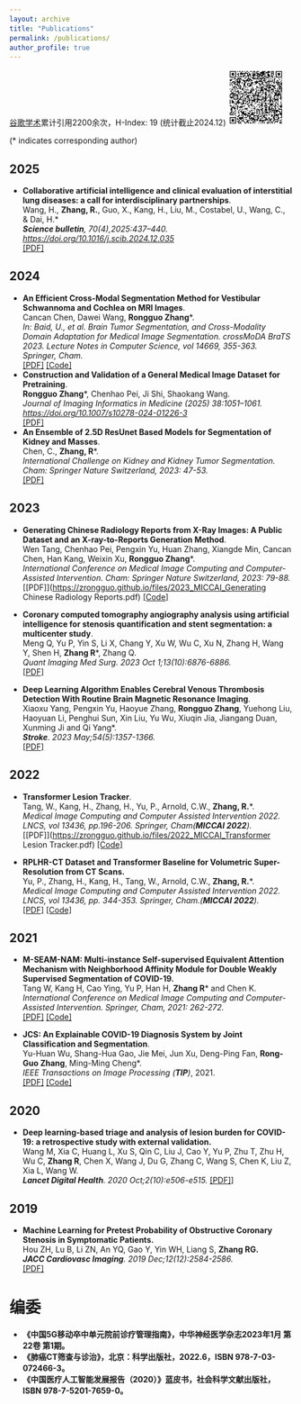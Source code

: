 ```yaml
---
layout: archive
title: "Publications"
permalink: /publications/
author_profile: true
---
```


[谷歌学术](https://scholar.google.com/citations?user=AcBtALAAAAAJ&hl=zh-CN)累计引用2200余次，H-Index: 19 (统计截止2024.12)
<img src="../images/xueshu.png" alt="Alt Text" width="100" height="100">

(\* indicates corresponding author)
## 2025
* <b>Collaborative artificial intelligence and clinical evaluation of interstitial lung diseases: a call for interdisciplinary partnerships</b>. <br>
Wang, H., <b>Zhang, R.</b>, Guo, X., Kang, H., Liu, M., Costabel, U., Wang, C., & Dai, H.\* <br> 
<i> <b>Science bulletin</b>, 70(4),2025:437–440. https://doi.org/10.1016/j.scib.2024.12.035</i> <br>
[[PDF]](https://zrongguo.github.io/files/2025-Collaborative-ScienceBulletin.pdf)

## 2024
* <b>An Efficient Cross-Modal Segmentation Method for Vestibular Schwannoma and Cochlea on MRI Images</b>. <br>
Cancan Chen, Dawei Wang, <b>Rongguo Zhang</b>\*. <br>
<i>In: Baid, U., et al. Brain Tumor Segmentation, and Cross-Modality Domain Adaptation for Medical Image Segmentation. crossMoDA BraTS 2023. Lecture Notes in Computer Science, vol 14669, 355-363. Springer, Cham.</i> <br>
[[PDF]](https://zrongguo.github.io/files/2024_MICCAI_CrossMoDA.pdf)
[[Code]](https://github.com/zrongguo/crossMoDA)
* <b>Construction and Validation of a General Medical Image Dataset for Pretraining</b>. <br>
<b>Rongguo Zhang</b>\*, Chenhao Pei, Ji Shi, Shaokang Wang. <br>
<i> Journal of Imaging Informatics in Medicine (2025) 38:1051–1061. https://doi.org/10.1007/s10278-024-01226-3 </i> <br>
[[PDF]](https://zrongguo.github.io/files/2025_JIIM_Pretrain.pdf)
* <b>An Ensemble of 2.5D ResUnet Based Models for Segmentation of Kidney and Masses</b>. <br>
Chen, C., <b>Zhang, R</b>\*. <br>
<i> International Challenge on Kidney and Kidney Tumor Segmentation. Cham: Springer Nature Switzerland, 2023: 47-53.</i> <br>
[[PDF]](https://zrongguo.github.io/files/2023_MICCAI_ResUnet.pdf)

## 2023
* <b>Generating Chinese Radiology Reports from X-Ray Images: A Public Dataset and an X-ray-to-Reports Generation Method</b>. <br>
Wen Tang, Chenhao Pei, Pengxin Yu, Huan Zhang, Xiangde Min, Cancan Chen, Han Kang, Weixin Xu, <b>Rongguo Zhang</b>\*. <br>
<i>International Conference on Medical Image Computing and Computer-Assisted Intervention. Cham: Springer Nature Switzerland, 2023: 79-88.</i> <br>
[[PDF]](https://zrongguo.github.io/files/2023_MICCAI_Generating Chinese Radiology Reports.pdf)
[[Code]](https://github.com/zrongguo/CN-X2RG)

* <b>Coronary computed tomography angiography analysis using artificial intelligence for stenosis quantification and stent segmentation: a multicenter study</b>. <br>
Meng Q, Yu P, Yin S, Li X, Chang Y, Xu W, Wu C, Xu N, Zhang H, Wang Y, Shen H, <b>Zhang R</b>\*, Zhang Q. <br>
<i>Quant Imaging Med Surg. 2023 Oct 1;13(10):6876-6886. </i><br>
[[PDF]](https://zrongguo.github.io/files/2023_QIMS_Coronary.pdf)

* <b>Deep Learning Algorithm Enables Cerebral Venous Thrombosis Detection With Routine Brain Magnetic Resonance Imaging</b>. <br>
Xiaoxu Yang, Pengxin Yu, Haoyue Zhang, <b>Rongguo Zhang</b>, Yuehong Liu, Haoyuan Li, Penghui Sun, Xin Liu, Yu Wu, Xiuqin Jia, Jiangang Duan, Xunming Ji and Qi Yang\*. <br>
<i> <b>Stroke</b>. 2023 May;54(5):1357-1366. </i><br>
[[PDF]](https://zrongguo.github.io/files/2023_Stroke_CVST.pdf)

## 2022
* <b>Transformer Lesion Tracker</b>. <br>
Tang, W., Kang, H., Zhang, H., Yu, P., Arnold, C.W., <b>Zhang, R.</b>\*. <br>
<i>Medical Image Computing and Computer Assisted Intervention 2022. LNCS, vol 13436, pp.196-206. Springer, Cham(**MICCAI 2022**).</i> <br>
[[PDF]](https://zrongguo.github.io/files/2022_MICCAI_Transformer Lesion Tracker.pdf)
[[Code]](https://github.com/zrongguo/Transformer-Lesion-Tracker)

* <b>RPLHR-CT Dataset and Transformer Baseline for Volumetric Super-Resolution from CT Scans.</b> <br>
Yu, P., Zhang, H., Kang, H., Tang, W., Arnold, C.W., <b>Zhang, R.</b>\*. <br>
<i>Medical Image Computing and Computer Assisted Intervention 2022. LNCS, vol 13436, pp. 344-353. Springer, Cham.(**MICCAI 2022**).</i><br>
[[PDF]](https://zrongguo.github.io/files/2022_MICCAI_RPLHR-CT.pdf)
[[Code]](https://github.com/zrongguo/RPLHR-CT)

## 2021
* <b>M-SEAM-NAM: Multi-instance Self-supervised Equivalent Attention Mechanism with Neighborhood Affinity Module for Double Weakly Supervised Segmentation of COVID-19.</b> <br>
Tang W,  Kang H, Cao Ying, Yu P, Han H, <b>Zhang R</b>\* and Chen K. <br>
<i> International Conference on Medical Image Computing and Computer-Assisted Intervention. Springer, Cham, 2021: 262-272.</i><br>
[[PDF]](https://zrongguo.github.io/files/2021_MICCAI_M-SEAM-NAM.pdf)
[[Code]](https://github.com/zrongguo/M-SEAM-NAM)

* <b>JCS: An Explainable COVID-19 Diagnosis System by Joint Classification and Segmentation</b>. <br>
Yu-Huan Wu, Shang-Hua Gao, Jie Mei, Jun Xu, Deng-Ping Fan, <b>Rong-Guo Zhang</b>, Ming-Ming Cheng\*. <br>
<i>IEEE Transactions on Image Processing (**TIP**)</i>, 2021. <br>
[[PDF]](https://zrongguo.github.io/files/2021_TIP_JCS.pdf)
[[Code]](https://github.com/zrongguo/JCS)

## 2020
* <b>Deep learning-based triage and analysis of lesion burden for COVID-19: a retrospective study with external validation.</b> <br>
Wang M, Xia C, Huang L, Xu S, Qin C, Liu J, Cao Y, Yu P, Zhu T, Zhu H, Wu C, <b>Zhang R</b>, Chen X, Wang J, Du G, Zhang C, Wang S, Chen K, Liu Z, Xia L, Wang W. <br>
<i><b>Lancet Digital Health</b>. 2020 Oct;2(10):e506-e515.</i>
[[PDF]](https://zrongguo.github.io/files/2020_Lancet_COVID-19.pdf)]

## 2019
* <b>Machine Learning for Pretest Probability of Obstructive Coronary Stenosis in Symptomatic Patients.</b> <br>
Hou ZH, Lu B, Li ZN, An YQ, Gao Y, Yin WH, Liang S, <b>Zhang RG.</b> <br>
<i> <b>JACC Cardiovasc Imaging</b>. 2019 Dec;12(12):2584-2586.</i> <br>
[[PDF]](https://zrongguo.github.io/files/2019_JACC_ML.pdf)

# 编委
* <b>《中国5G移动卒中单元院前诊疗管理指南》，中华神经医学杂志2023年1月 第22卷 第1期。</b> <br>
* <b>《肺癌CT筛查与诊治》，北京：科学出版社，2022.6，ISBN 978-7-03-072466-3。</b> <br>
* <b>《中国医疗人工智能发展报告（2020）》蓝皮书，社会科学文献出版社，ISBN 978-7-5201-7659-0。</b> <br>



